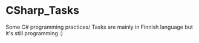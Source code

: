 # CSharp_Tasks
Some C# programming practices/ 
Tasks are mainly in Finnish language but it's still programming :)
